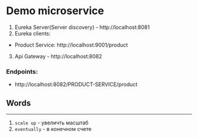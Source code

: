 # Demo microservice

1. Eureka Server(Server discovery) - http://localhost:8081
2. Eureka clients:
 - Product Service: http://localhost:9001/product
3. Api Gateway - http://localhost:8082

### Endpoints:
- http://localhost:8082/PRODUCT-SERVICE/product


## Words
_____________________________________

1. ``scale up`` - увеличть масштаб
2. ``eventually`` - в конечном счете